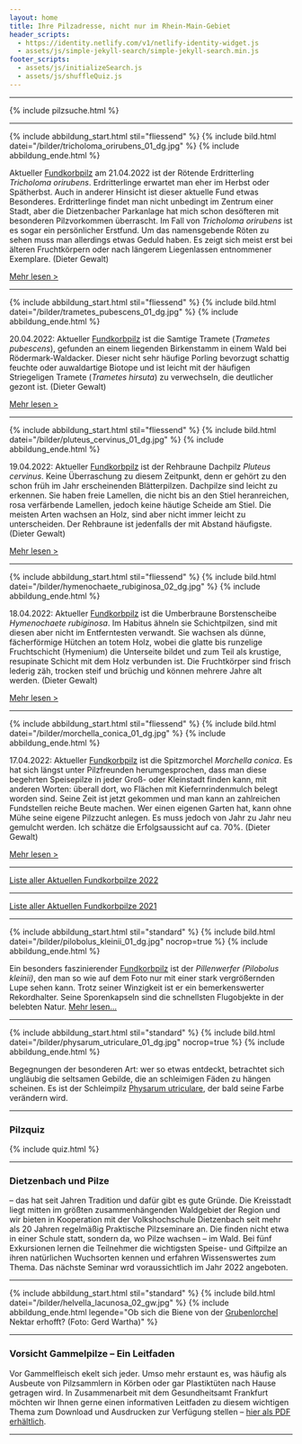 ```yaml
---
layout: home
title: Ihre Pilzadresse, nicht nur im Rhein-Main-Gebiet
header_scripts:
  - https://identity.netlify.com/v1/netlify-identity-widget.js
  - assets/js/simple-jekyll-search/simple-jekyll-search.min.js
footer_scripts:
  - assets/js/initializeSearch.js
  - assets/js/shuffleQuiz.js
---
```

- - -

{% include pilzsuche.html %}

- - -

{% include abbildung_start.html stil="fliessend" %}
{% include bild.html datei="/bilder/tricholoma_orirubens_01_dg.jpg" %}
{% include abbildung_ende.html %}

Aktueller [Fundkorbpilz](AA "Glossar-") am 21.04.2022 ist der Rötende Erdritterling *Tricholoma orirubens*. Erdritterlinge erwartet man eher im Herbst oder Spätherbst. Auch in anderer Hinsicht ist dieser aktuelle Fund etwas Besonderes. Erdritterlinge findet man nicht unbedingt im Zentrum einer Stadt, aber die Dietzenbacher Parkanlage hat mich schon desöfteren mit besonderen Pilzvorkommen überrascht. Im Fall von *Tricholoma orirubens* ist es sogar ein persönlicher Erstfund. Um das namensgebende Röten zu sehen muss man allerdings etwas Geduld haben. Es zeigt sich meist erst bei älteren Fruchtkörpern oder nach längerem Liegenlassen entnommener Exemplare. (Dieter Gewalt)

[Mehr lesen >](/pilze/tricholoma-orirubens-rötender-erdritterling)

<div style="clear:  both"></div>

- - -

{% include abbildung_start.html stil="fliessend" %}
{% include bild.html datei="/bilder/trametes_pubescens_01_dg.jpg" %}
{% include abbildung_ende.html %}

20.04.2022: Aktueller [Fundkorbpilz](AA "Glossar-") ist die Samtige Tramete (*Trametes pubescens*), gefunden an einem liegenden Birkenstamm in einem Wald bei Rödermark-Waldacker. Dieser nicht sehr häufige Porling bevorzugt schattig feuchte oder auwaldartige Biotope und ist leicht mit der häufigen Striegeligen Tramete (*Trametes hirsuta*) zu verwechseln, die deutlicher gezont ist. (Dieter Gewalt)

[Mehr lesen >](/pilze/trametes-pubescens-samtige-tramete)

<div style="clear:  both"></div>

- - -

{% include abbildung_start.html stil="fliessend" %}
{% include bild.html datei="/bilder/pluteus_cervinus_01_dg.jpg" %}
{% include abbildung_ende.html %}

19.04.2022: Aktueller [Fundkorbpilz](AA "Glossar-") ist der Rehbraune Dachpilz *Pluteus cervinus*. Keine Überraschung zu diesem Zeitpunkt, denn er gehört zu den schon früh im Jahr erscheinenden Blätterpilzen. Dachpilze sind leicht zu erkennen. Sie haben freie Lamellen, die nicht bis an den Stiel heranreichen, rosa verfärbende Lamellen, jedoch keine häutige Scheide am Stiel. Die meisten Arten wachsen an Holz, sind aber nicht immer leicht zu unterscheiden. Der Rehbraune ist jedenfalls der mit Abstand häufigste. (Dieter Gewalt)

[Mehr lesen >](/pilze/pluteus-cervinus-rehbrauner-dachpilz)

<div style="clear:  both"></div>

- - -

{% include abbildung_start.html stil="fliessend" %}
{% include bild.html datei="/bilder/hymenochaete_rubiginosa_02_dg.jpg" %}
{% include abbildung_ende.html %}

18.04.2022: Aktueller [Fundkorbpilz](AA "Glossar-") ist die Umberbraune Borstenscheibe *Hymenochaete rubiginosa*. Im Habitus ähneln sie Schichtpilzen, sind mit diesen aber nicht im Entferntesten verwandt. Sie wachsen als dünne, fächerförmige Hütchen an totem Holz, wobei die glatte bis runzelige Fruchtschicht (Hymenium) die Unterseite bildet und zum Teil als krustige, resupinate Schicht mit dem Holz verbunden ist. Die Fruchtkörper sind frisch lederig zäh, trocken steif und brüchig und können mehrere Jahre alt werden. (Dieter Gewalt)

[Mehr lesen >](/pilze/hymenochaete-rubiginosa-umberbraune-borstenscheibe)

<div style="clear:  both"></div>

- - -

{% include abbildung_start.html stil="fliessend" %}
{% include bild.html datei="/bilder/morchella_conica_01_dg.jpg" %}
{% include abbildung_ende.html %}

17.04.2022: Aktueller [Fundkorbpilz](AA "Glossar-") ist die Spitzmorchel *Morchella conica*. Es hat sich längst unter Pilzfreunden herumgesprochen, dass man diese begehrten Speisepilze in jeder Groß- oder Kleinstadt finden kann, mit anderen Worten: überall dort, wo Flächen mit Kiefernrindenmulch belegt worden sind. Seine Zeit ist jetzt gekommen und man kann an zahlreichen Fundstellen reiche Beute machen. Wer einen eigenen Garten hat, kann ohne Mühe seine eigene Pilzzucht anlegen. Es muss jedoch von Jahr zu Jahr neu gemulcht werden. Ich schätze die Erfolgsaussicht auf ca. 70%. (Dieter Gewalt)

[Mehr lesen >](/pilze/morchella-conica-spitzmorchel)

<div style="clear:  both"></div>

- - -

[Liste aller Aktuellen Fundkorbpilze 2022](/artikel/liste-aller-aktuellen-fundkorbpilze-2022.html)

- - -

[Liste aller Aktuellen Fundkorbpilze 2021](/artikel/liste-aller-aktuellen-fundkorbpilze-2021.html)

- - -

{% include abbildung_start.html stil="standard" %}
{% include bild.html datei="/bilder/pilobolus_kleinii_01_dg.jpg" nocrop=true %}
{% include abbildung_ende.html %}

Ein besonders faszinierender [Fundkorbpilz](AA "Glossar-") ist der *Pillenwerfer (Pilobolus kleinii)*, den man so wie auf dem Foto nur mit einer stark vergrößernden Lupe sehen kann. Trotz seiner Winzigkeit ist er ein bemerkenswerter Rekordhalter. Seine Sporenkapseln sind die schnellsten Flugobjekte in der belebten Natur. [Mehr lesen...](/pilze/pilobolus-kleinii-pillenwerfer)

- - -

{% include abbildung_start.html stil="standard" %}
{% include bild.html datei="/bilder/physarum_utriculare_01_dg.jpg" nocrop=true %}
{% include abbildung_ende.html %}

Begegnungen der besonderen Art: wer so etwas entdeckt, betrachtet sich ungläubig die seltsamen Gebilde, die an schleimigen Fäden zu hängen scheinen. Es ist der Schleimpilz [Physarum utriculare](/pilze/physarum-utriculare-fadenfruchtschleimpilz), der bald seine Farbe verändern wird.

- - -

### Pilzquiz

{% include quiz.html %}

- - -

### Dietzenbach und Pilze

– das hat seit Jahren Tradition und dafür gibt es gute Gründe. Die Kreisstadt liegt mitten im größten zusammenhängenden Waldgebiet der Region und wir bieten in Kooperation mit der Volkshochschule Dietzenbach seit mehr als 20 Jahren regelmäßig Praktische Pilzseminare an. Die finden nicht etwa in einer Schule statt, sondern da, wo Pilze wachsen – im Wald. Bei fünf Exkursionen lernen die Teilnehmer die wichtigsten Speise- und Giftpilze an ihren natürlichen Wuchsorten kennen und erfahren Wissenswertes zum Thema. Das nächste Seminar wrd voraussichtlich im Jahr 2022 angeboten.  

- - -

{% include abbildung_start.html stil="standard" %}
{% include bild.html datei="/bilder/helvella_lacunosa_02_gw.jpg" %}
{% include abbildung_ende.html legende="Ob sich die Biene von der <a href='/pilze/helvella-lacunosa-grubenlorchel'>Grubenlorchel</a> Nektar erhofft?  (Foto: Gerd Wartha)" %}

- - -

### Vorsicht Gammelpilze – Ein Leitfaden

Vor Gammelfleisch ekelt sich jeder. Umso mehr erstaunt es, was häufig als Ausbeute von Pilzsammlern in Körben oder gar Plastiktüten nach Hause getragen wird. In Zusammenarbeit mit dem Gesundheitsamt Frankfurt möchten wir Ihnen gerne einen informativen Leitfaden zu diesem wichtigen Thema zum Download und Ausdrucken zur Verfügung stellen – [hier als PDF erhältlich](/assets/docs/Fundkorb.de-Gammelpilze.pdf).

- - -
